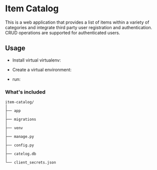 # Item Catalog

This is a web application that provides a list of items within a variety of categories and integrate third party user registration and authentication. CRUD operations are supported for authenticated users.

## Usage

- Install virtual virtualenv:

- Create a virtual environment:

- run:


### What's included

```
item-catalog/
│
├── app
│
├── migrations
│
├── venv
│
├── manage.py
│
├── config.py
│
├── catelog.db
│
└── client_secrets.json




```